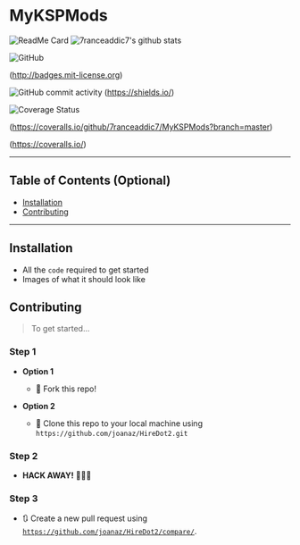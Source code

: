 # MyKSPMods

![ReadMe Card](https://github-readme-stats.vercel.app/api/pin/?username=7ranceaddic7&repo=MyKSPMods)
![7ranceaddic7's github stats](https://github-readme-stats.vercel.app/api?username=7ranceaddic7&show_icons=true)

![GitHub](https://img.shields.io/github/license/7ranceaddic7/MyKSPMods?style=plastic)

(http://badges.mit-license.org)

![GitHub commit activity](https://img.shields.io/github/commit-activity/w/7ranceaddic7/MyKSPMods?style=plastic)
(https://shields.io/)

![Coverage Status](https://coveralls.io/repos/github/7ranceaddic7/MyKSPMods/badge.svg?branch=master)

(https://coveralls.io/github/7ranceaddic7/MyKSPMods?branch=master)

(https://coveralls.io/)

---

## Table of Contents (Optional)

- [Installation](#installation)
- [Contributing](#contributing)

---

## Installation

- All the `code` required to get started
- Images of what it should look like


## Contributing

> To get started...

### Step 1

- **Option 1**
    - 🍴 Fork this repo!

- **Option 2**
    - 👯 Clone this repo to your local machine using `https://github.com/joanaz/HireDot2.git`

### Step 2

- **HACK AWAY!** 🔨🔨🔨

### Step 3

- 🔃 Create a new pull request using <a href="https://github.com/joanaz/HireDot2/compare/" target="_blank">`https://github.com/joanaz/HireDot2/compare/`</a>.
